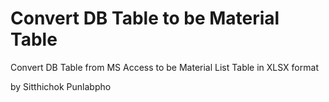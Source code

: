 # Convert DB Table to be Material Table

Convert DB Table from MS Access to be Material List Table in XLSX format

by
Sitthichok Punlabpho
